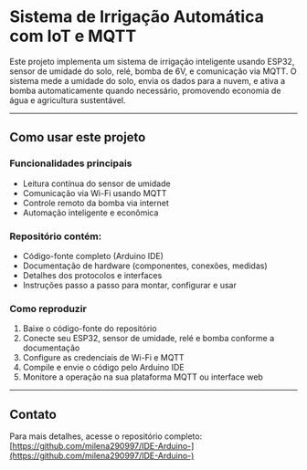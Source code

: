 # Sistema de Irrigação Automática com IoT e MQTT

Este projeto implementa um sistema de irrigação inteligente usando ESP32, sensor de umidade do solo, relé, bomba de 6V, e comunicação via MQTT. O sistema mede a umidade do solo, envia os dados para a nuvem, e ativa a bomba automaticamente quando necessário, promovendo economia de água e agricultura sustentável.

---

## Como usar este projeto

### Funcionalidades principais
- Leitura contínua do sensor de umidade
- Comunicação via Wi-Fi usando MQTT
- Controle remoto da bomba via internet
- Automação inteligente e econômica

### Repositório contém:
- Código-fonte completo (Arduino IDE)
- Documentação de hardware (componentes, conexões, medidas)
- Detalhes dos protocolos e interfaces
- Instruções passo a passo para montar, configurar e usar

### Como reproduzir
1. Baixe o código-fonte do repositório
2. Conecte seu ESP32, sensor de umidade, relé e bomba conforme a documentação
3. Configure as credenciais de Wi-Fi e MQTT
4. Compile e envie o código pelo Arduino IDE
5. Monitore a operação na sua plataforma MQTT ou interface web

---

## Contato
Para mais detalhes, acesse o repositório completo:
[https://github.com/milena290997/IDE-Arduino-](https://github.com/milena290997/IDE-Arduino-)


